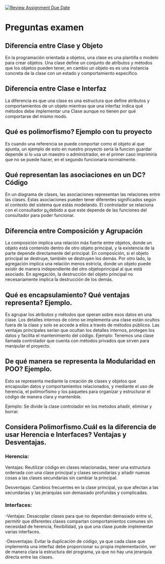 [![Review Assignment Due Date](https://classroom.github.com/assets/deadline-readme-button-24ddc0f5d75046c5622901739e7c5dd533143b0c8e959d652212380cedb1ea36.svg)](https://classroom.github.com/a/ytCADFsI)

# Preguntas examen
## Diferencia entre Clase y Objeto
En la programación orientada a objetos, una clase es una plantilla o modelo para crear objetos. Una clase define un conjunto de atributos y métodos que los objetos pueden tener, en cambio un objeto es es una instancia concreta de la clase con un estado y comportamiento específico.
## Diferencia entre Clase e Interfaz
La diferencia es que una clase es una estructura que define atributos y comportamientos de un objeto mientras que una interfaz indica qué métodos debe implementar una Clase aunque no tienen por qué comportarse del mismo modo. 
## Qué es polimorfismo? Ejemplo con tu proyecto
Es cuando una referencia se puede comportar como el objeto al que apunta, un ejemplo de esto en nuestro proyecto sería la funcion guardar depende si lo usa un maestro o administrador, en el primer caso imprimiría que no se puede hacer, en el segundo funcionaría normalmente.
## Qué representan las asociaciones en un DC? Código
En un diagrama de clases, las asociaciones representan las relaciones entre las clases. Estas asociaciones pueden tener diferentes significados según el contexto del sistema que estás modelando.
El controlador se relaciona con el consultador p¿debido a que este depende de las funciones del consultador para poder funcionar. 
## Diferencia entre Composición y Agrupación
La composición implica una relación más fuerte entre objetos, donde un objeto está contenido dentro de otro objeto principal, y la existencia de la parte depende directamente del principal. En composición, si el objeto principal se destruye, también se destruyen los demás. 
Por otro lado, la agregación implica una relación menos estricta, donde un objeto puede existir de manera independiente del otro objetoprincipal al que está asociado. En agregación, la destrucción del objeto principal no necesariamente implica la destrucción de los demás.
## Qué es encapsulamiento? Qué ventajas representa? Ejemplo.
Es agrupar los atributos y métodos que operan sobre esos datos en una clase. Los detalles internos de cómo se implementa una clase están ocultos fuera de la clase y solo se accede a ellos a través de métodos públicos. Las ventajas principales serían que ocultan los detalles internos, protegen los datos y facilita el mantenimiento del código. 
Ejemplo: Tenemos una clase llamada controlador que cuenta con métodos privados que sirven para manipular el proyecto. 
## De qué manera se representa la Modularidad en POO? Ejemplo.
Esto se representa mediante la creación de clases y objetos que encapsulan datos y comportamientos relacionados, y mediante el uso de herencia, el polimorfismo y los paquetes para organizar y estructurar el código de manera clara y mantenible.

Ejemplo: Se divide la clase controlador en los metodos añadir, eliminar y borrar.

## Considera Polimorfismo.Cuál es la diferencia de usar Herencia e Interfaces? Ventajas y Desventajas.

### Herencia:
Ventajas:
Reutilizar código en clases relacionadas, tener una estructura ordenada con una clase principal y clases secundarias y añadir nuevas cosas a las clases secundarias sin cambiar la principal.

Desventajas: 
Cambios frecuentes en la clase principal, ya que afectan a las secundarias y las jerarquías son demasiado profundas y complicadas.

### Interfaces:
-Ventajas:
Desacoplar clases para que no dependan demasiado entre sí, permitir que diferentes clases compartan comportamientos comunes sin necesidad de herencia, flexibilidad, ya que una clase puede implementar varias interfaces.

-Desventajas:
Evitar la duplicación de código, ya que cada clase que implementa una interfaz debe proporcionar su propia implementación, ver de manera clara la estructura del programa, ya que no hay una jerarquía directa entre las clases.
